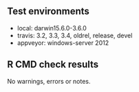 ## Test environments

* local: darwin15.6.0-3.6.0
* travis: 3.2, 3.3, 3.4, oldrel, release, devel
* appveyor: windows-server 2012

## R CMD check results

No warnings, errors or notes.
